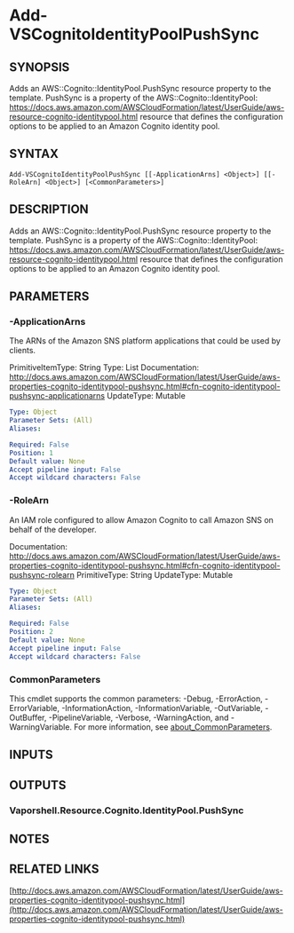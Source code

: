 # Add-VSCognitoIdentityPoolPushSync

## SYNOPSIS
Adds an AWS::Cognito::IdentityPool.PushSync resource property to the template.
PushSync is a property of the AWS::Cognito::IdentityPool: https://docs.aws.amazon.com/AWSCloudFormation/latest/UserGuide/aws-resource-cognito-identitypool.html resource that defines the configuration options to be applied to an Amazon Cognito identity pool.

## SYNTAX

```
Add-VSCognitoIdentityPoolPushSync [[-ApplicationArns] <Object>] [[-RoleArn] <Object>] [<CommonParameters>]
```

## DESCRIPTION
Adds an AWS::Cognito::IdentityPool.PushSync resource property to the template.
PushSync is a property of the AWS::Cognito::IdentityPool: https://docs.aws.amazon.com/AWSCloudFormation/latest/UserGuide/aws-resource-cognito-identitypool.html resource that defines the configuration options to be applied to an Amazon Cognito identity pool.

## PARAMETERS

### -ApplicationArns
The ARNs of the Amazon SNS platform applications that could be used by clients.

PrimitiveItemType: String
Type: List
Documentation: http://docs.aws.amazon.com/AWSCloudFormation/latest/UserGuide/aws-properties-cognito-identitypool-pushsync.html#cfn-cognito-identitypool-pushsync-applicationarns
UpdateType: Mutable

```yaml
Type: Object
Parameter Sets: (All)
Aliases:

Required: False
Position: 1
Default value: None
Accept pipeline input: False
Accept wildcard characters: False
```

### -RoleArn
An IAM role configured to allow Amazon Cognito to call Amazon SNS on behalf of the developer.

Documentation: http://docs.aws.amazon.com/AWSCloudFormation/latest/UserGuide/aws-properties-cognito-identitypool-pushsync.html#cfn-cognito-identitypool-pushsync-rolearn
PrimitiveType: String
UpdateType: Mutable

```yaml
Type: Object
Parameter Sets: (All)
Aliases:

Required: False
Position: 2
Default value: None
Accept pipeline input: False
Accept wildcard characters: False
```

### CommonParameters
This cmdlet supports the common parameters: -Debug, -ErrorAction, -ErrorVariable, -InformationAction, -InformationVariable, -OutVariable, -OutBuffer, -PipelineVariable, -Verbose, -WarningAction, and -WarningVariable. For more information, see [about_CommonParameters](http://go.microsoft.com/fwlink/?LinkID=113216).

## INPUTS

## OUTPUTS

### Vaporshell.Resource.Cognito.IdentityPool.PushSync
## NOTES

## RELATED LINKS

[http://docs.aws.amazon.com/AWSCloudFormation/latest/UserGuide/aws-properties-cognito-identitypool-pushsync.html](http://docs.aws.amazon.com/AWSCloudFormation/latest/UserGuide/aws-properties-cognito-identitypool-pushsync.html)

